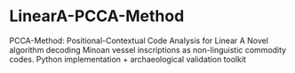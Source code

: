 # LinearA-PCCA-Method
PCCA-Method: Positional-Contextual Code Analysis for Linear A   Novel algorithm decoding Minoan vessel inscriptions as non-linguistic commodity codes.   Python implementation + archaeological validation toolkit
